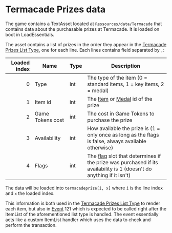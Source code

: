 # Termacade Prizes data

The game contains a TextAsset located at `Ressources/data/Termacade` that contains data about the purchasable prizes at Termacade. It is loaded on boot in LoadEssentials.

The asset contains a list of prizes in the order they appear in the [Termacade Prizes List Type](../ItemList/List%20Types%20Group%20Details/Termacade%20Prizes%20List%20Type.md), one for each line. Each lines contains field separated by `,`:

|Loaded index|Name|Type|Description|
|------------:|----|----|-----------|
|0|Type|int|The type of the item (0 = standard items, 1 = key items, 2 = medal)|
|1|Item id|int|The [Item](../Enums%20and%20IDs/Items.md) or [Medal](../Enums%20and%20IDs/Medal.md) id of the prize|
|2|Game Tokens cost|int|The cost in Game Tokens to purchase the prize|
|3|Availability|int|How available the prize is (1 = only once as long as the flags is false, always available otherwise)|
|4|Flags|int|The [flag](../Flags%20arrays/flags.md) slot that determines if the prize was purchased if its availability is 1 (doesn't do anything if it isn't)|

The data will be loaded into `termacadeprize[i, x]` where `i` is the line index and `x` the loaded index.

This information is both used in the [Termacade Prizes List Type](../ItemList/List%20Types%20Group%20Details/Termacade%20Prizes%20List%20Type.md) to render each item, but also in [Event](../SetText/Individual%20commands/Event.md) 121 which is expected to be called right after the ItemList of the aforementioned list type is handled. The event essentially acts like a custom ItemList handler which uses the data to check and perform the transaction.
